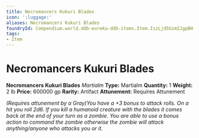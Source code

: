 ```yaml
---
title: Necromancers Kukuri Blades
icon: ':luggage:'
aliases: Necromancers Kukuri Blades
foundryId: Compendium.world.ddb-eureka-ddb-items.Item.IszLjd5GzmIJgpBH
tags:
- Item
---
```


# Necromancers Kukuri Blades

**Necromancers Kukuri Blades**
_Martialm_
**Type:** Martialm
**Quantity:** 1
**Weight:** 2 lb
**Price:** 600000 gp
**Rarity:** Artifact
**Attunement:** Requires Attunement

*<div class="item-attunement"><i>(Requires attunement by a Gray)</i>You have a +3 bonus to attack rolls. On a hit you roll 2d6. If you kill a humanoid creature with the blades it comes back at the end of your turn as a zombie. You are able to use a bonus action to command the zombie otherwise the zombie will attack anything/anyone who attacks you or it.*